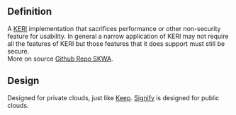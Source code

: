 ## Definition
A [KERI](keri) implementation that sacrifices performance or other non-security feature for usability. In general a narrow application of KERI may not require all the features of KERI but those features that it does support must still be secure.\
More on source [Github Repo SKWA](https://github.com/WebOfTrust/skwa).

## Design
Designed for private clouds, just like [Keep](Keep). [Signify](signify.md) is designed for public clouds.
